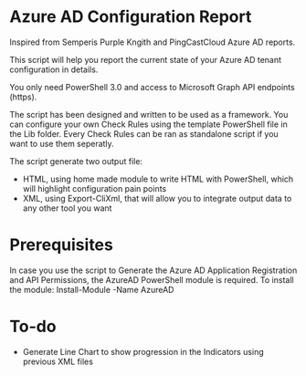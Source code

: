 # Azure AD Configuration Report
Inspired from Semperis Purple Kngith and PingCastCloud Azure AD reports.

This script will help you report the current state of your Azure AD tenant configuration in details.

You only need PowerShell 3.0 and access to Microsoft Graph API endpoints (https).

The script has been designed and written to be used as a framework. You can configure your own Check Rules using the template PowerShell file in the Lib folder.
Every Check Rules can be ran as standalone script if you want to use them seperatly.

The script generate two output file:
- HTML, using home made module to write HTML with PowerShell, which will highlight configuration pain points
- XML, using Export-CliXml, that will allow you to integrate output data to any other tool you want

# Prerequisites
In case you use the script to Generate the Azure AD Application Registration and API Permissions, the AzureAD PowerShell module is required.
To install the module: Install-Module -Name AzureAD

# To-do
- Generate Line Chart to show progression in the Indicators using previous XML files